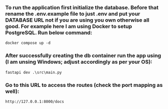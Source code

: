 ### To run the application first initialize the database. Before that rename the .env.example file to just .env and put your DATABASE URL not if you are using you own otherwise all good. For example here I am using Docker to setup PostgreSQL. Run below command:

```
docker compose up -d
```

### After successfully creating the db container run the app using (I am unsing Windows; adjust accordingly as per your OS):

```
fastapi dev .\src\main.py
```

### Go to this URL to access the routes (check the port mapping as well):

```
http://127.0.0.1:8000/docs
```